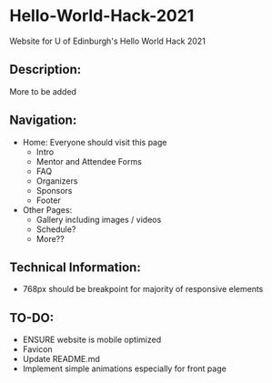# Hello-World-Hack-2021
Website for U of Edinburgh's Hello World Hack 2021

## Description:
More to be added

## Navigation:
- Home: Everyone should visit this page
  - Intro
  - Mentor and Attendee Forms
  - FAQ
  - Organizers
  - Sponsors
  - Footer
- Other Pages: 
  - Gallery including images / videos
  - Schedule?
  - More??

## Technical Information:
- 768px should be breakpoint for majority of responsive elements

## TO-DO:
- ENSURE website is mobile optimized
- Favicon
- Update README.md
- Implement simple animations especially for front page
